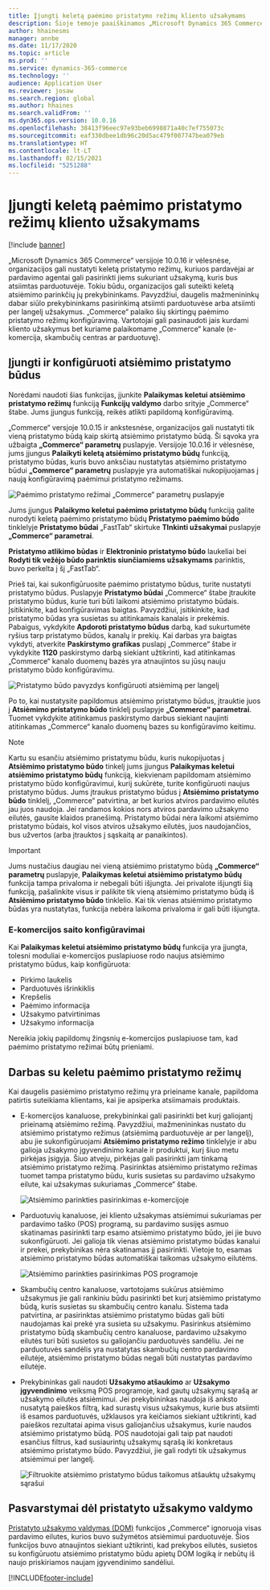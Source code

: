 ```yaml
---
title: Įjungti keletą paėmimo pristatymo režimų kliento užsakymams
description: Šioje temoje paaiškinamos „Microsoft Dynamics 365 Commerce“ funkcijos leidžiančios jums sukurti kliento užsakymus paėmimui parduotuvėje.
author: hhainesms
manager: annbe
ms.date: 11/17/2020
ms.topic: article
ms.prod: ''
ms.service: dynamics-365-commerce
ms.technology: ''
audience: Application User
ms.reviewer: josaw
ms.search.region: global
ms.author: hhaines
ms.search.validFrom: ''
ms.dyn365.ops.version: 10.0.16
ms.openlocfilehash: 38413f96eec97e93beb6998871a40c7ef755073c
ms.sourcegitcommit: eaf330dbee1db96c20d5ac479f007747bea079eb
ms.translationtype: HT
ms.contentlocale: lt-LT
ms.lasthandoff: 02/15/2021
ms.locfileid: "5251288"
---
```

# <a name="enable-multiple-pickup-delivery-modes-for-customer-orders"></a>Įjungti keletą paėmimo pristatymo režimų kliento užsakymams

[!include [banner](includes/banner.md)]


„Microsoft Dynamics 365 Commerce“ versijoje 10.0.16 ir vėlesnėse, organizacijos gali nustatyti keletą pristatymo režimų, kuriuos pardavėjai ar pardavimo agentai gali pasirinkti jiems sukuriant užsakymą, kuris bus atsiimtas parduotuvėje. Tokiu būdu, organizacijos gali suteikti keletą atsiėmimo parinkčių jų prekybininkams. Pavyzdžiui, daugelis mažmenininkų dabar siūlo prekybininkams pasirinkimą atsiimti parduotuvėse arba atsiimti per langelį užsakymus. „Commerce“ palaiko šių skirtingų paėmimo pristatymo režimų konfigūravimą. Vartotojai gali pasinaudoti jais kurdami kliento užsakymus bet kuriame palaikomame „Commerce“ kanale (e-komercija, skambučių centras ar parduotuvę).

## <a name="enable-and-configure-pickup-delivery-modes"></a>Įjungti ir konfigūruoti atsiėmimo pristatymo būdus

Norėdami naudoti šias funkcijas, įjunkite **Palaikymas keletui atsiėmimo pristatymo režimų** funkciją  **Funkcijų valdymo** darbo srityje „Commerce“ štabe. Jums įjungus funkciją, reikės atlikti papildomą konfigūravimą.

„Commerce“ versjoje 10.0.15 ir ankstesnėse, organizacijos gali nustatyti tik vieną pristatymo būdą kaip skirtą atsiėmimo pristatymo būdą. Ši sąvoka yra užbaigta **„Commerce“ parametrų** puslapyje. Versijoje 10.0.16 ir vėlesnėse, jums įjungus **Palaikyti keletą atsiėmimo pristatymo būdų** funkciją, pristatymo būdas, kuris buvo anksčiau nustatytas atsiėmimo pristatymo būdui **„Commerce“ parametrų** puslapyje yra automatiškai nukopijuojamas į naują konfigūravimą paėmimui pristatymo režimams.

![Paėmimo pristatymo režimai „Commerce“ parametrų puslapyje](media/multiplepickupparameter.png)

Jums įjungus **Palaikymo keletui paėmimo pristatymo būdų** funkciją galite nurodyti keletą paėmimo pristatymo būdų **Pristatymo paėmimo būdo** tinklelyje **Pristatymo būdai** „FastTab“ skirtuke **TInkinti užsakymai** puslapyje **„Commerce“ parametrai**.

**Pristatymo atlikimo būdas** ir **Elektroninio pristatymo būdo** laukeliai bei **Rodyti tik vežėjo būdo parinktis siunčiamiems užsakymams** parinktis, buvo perkelta į šį „FastTab“.

Prieš tai, kai sukonfigūruosite paėmimo pristatymo būdus, turite nustatyti pristatymo būdus. Puslapyje **Pristatymo būdai** „Commerce“ štabe įtraukite pristatymo būdus, kurie turi būti laikomi atsiėmimo pristatymo būdais. Įsitikinkite, kad konfigūravimas baigtas. Pavyzdžiui, įsitikinkite, kad pristatymo būdas yra susietas su atitinkamais kanalais ir prekėmis. Pabaigus, vykdykite **Apdoroti pristatymo būdus** darbą, kad sukurtumėte ryšius tarp pristatymo būdos, kanalų ir prekių. Kai darbas yra baigtas vykdyti, atverkite **Paskirstymo grafikas** puslapį „Commerce“ štabe ir vykdykite **1120** paskirstymo darbą siekiant užtikrinti, kad atitinkamas „Commerce“ kanalo duomenų bazės yra atnaujintos su jūsų nauju pristatymo būdo konfigūravimu.

![Pristatymo būdo pavyzdys konfigūruoti atsiėmimą per langelį](media/pickupmodes.png)

Po to, kai nustatysite papildomus atsiėmimo pristatymo būdus, įtrauktie juos į **Atsiėmimo pristatymo būdo** tinklelį puslapyje **„Commerce“ parametrai**. Tuomet vykdykite atitinkamus paskirstymo darbus siekiant naujinti atitinkamas „Commerce“ kanalo duomenų bazes su konfigūravimo keitimu.

> [!NOTE]
> Kartu su esančiu atsiėmimo pristatymu būdu, kuris nukopijuotas į **Atsiėmimo pristatymo būdo** tinkelį jums įjungus **Palaikymas keletui atsiėmimo pristatymo būdų** funkciją, kiekvienam papildomam atsiėmimo pristatymo būdo konfigūravimui, kuriį sukūrėte, turite konfigūruoti naujus pristatymo būdus. Jums įtraukus pristatymo būdus į **Atsiėmimo pristatymo būdo** tinklelį, „Commerce“ patvirtina, ar bet kurios atviros pardavimo eilutės jau juos naudoja. Jei randamos kokios nors atviros pardavimo užsakymo eilutės, gausite klaidos pranešimą. Pristatymo būdai nėra laikomi atsiėmimo pristatymo būdais, kol visos atviros užsakymo eilutės, juos naudojančios, bus užvertos (arba įtrauktos į sąskaitą ar panaikintos).

> [!IMPORTANT]
> Jums nustačius daugiau nei vieną atsiėmimo pristatymo būdą **„Commerce“ parametrų** puslapyje, **Palaikymas keletui atsiėmimo pristatymo būdų** funkcija tampa privaloma ir nebegali būti išjungta. Jei privalote išjungti šią funkciją, pašalinkite visus ir palikite tik vieną atsiėmimo pristatymo būdą iš **Atsiėmimo pristatymo būdo** tinklelio. Kai tik vienas atsiėmimo pristatymo būdas yra nustatytas, funkcija nebėra laikoma privaloma ir gali būti išjungta.

### <a name="e-commerce-site-configurations"></a>E-komercijos saito konfigūravimai

Kai **Palaikymas keletui atsiėmimo pristatymo būdų** funkcija yra įjungta, tolesni moduliai e-komercijos puslapiuose rodo naujus atsiėmimo pristatymo būdus, kaip konfigūruota:

- Pirkimo laukelis
- Parduotuvės išrinkiklis
- Krepšelis
- Paėmimo informacija
- Užsakymo patvirtinimas
- Užsakymo informacija

Nereikia jokių papildomų žingsnių e-komercijos puslapiuose tam, kad paėmimo pristatymo režimai būtų prieniami.

## <a name="work-with-multiple-pickup-delivery-modes"></a>Darbas su keletu paėmimo pristatymo režimų

Kai daugelis pasiėmimo pristatymo režimų yra prieiname kanale, papildoma patirtis suteikiama klientams, kai jie apsiperka atsiimamais produktais. 

- E-komercijos kanaluose, prekybininkai gali pasirinkti bet kurį galiojantį prieinamą atsiėmimo režimą. Pavyzdžiui, mažmenininkas nustato du atsiėmimo pristatymo režimus (atsiėmimą parduotuvėje ar per langelį), abu jie sukonfigūruojami **Atsiėmimo pristatymo režimo** tinklelyje ir abu galioja užsakymo įgyvendinimo kanale ir produktui, kurį šiuo metu pirkėjas įsigyja. Šiuo atveju, pirkėjas gali pasirinkti jam tinkamą atsiėmimo pristatymo režimą. Pasirinktas atsiėmimo pristatymo režimas tuomet tampa pristatymo būdu, kuris susietas su pardavimo užsakymo eilute, kai užsakymas sukuriamas „Commerce“ štabe.

    ![Atsiėmimo parinkties pasirinkimas e-komercijoje](media/pickupecommerce.png)

- Parduotuvių kanaluose, jei kliento užsakymas atsiėmimui sukuriamas per pardavimo taško (POS) programą, su pardavimo susijęs asmuo skatinamas pasirinkti tarp esamo atsiėmimo pristatymo būdo, jei jie buvo sukonfigūruoti. Jei galioja tik vienas atsiėmimo pristatymo būdas kanalui ir prekei, prekybinikas nėra skatinamas jį pasirinkti. Vietoje to, esamas atsiėmimo pristatymo būdas automatiškai taikomas užsakymo eilutėms.

    ![Atsiėmimo parinkties pasirinkimas POS programoje](media/pickuppos.png)

- Skambučių centro kanaluose, vartotojams sukūrus atsiėmimo užsakymus jie gali rankiniu būdu pasirinkti bet kurį atsiėmimo pristatymo būdą, kuris susietas su skambučių centro kanalu. Sistema tada patvirtina, ar pasirinktas atsiėmimo pristatymo būdas gali būti naudojamas kai prekė yra susieta su užsakymu. Pasirinkus atsiėmimo pristatymo būdą skambučių centro kanaluose, pardavimo užsakymo eilutės turi būti susietos su galiojančiu parduotuvės sandėliu. Jei ne parduotuvės sandėlis yra nustatytas skambučių centro pardavimo eilutėje, atsiėmimo pristatymo būdas negali būti nustatytas pardavimo eilutėje.
- Prekybininkas gali naudoti **Užsakymo atšaukimo** ar **Užsakymo įgyvendinimo** veiksmą POS programoje, kad gautų užsakymų sąrašą ar užsakymo eilutės atsiėmimui. Jei prekybininkas naudoja iš anksto nusatytą paieškos filtrą, kad surastų visus užsakymus, kurie bus atsiimti iš esamos parduotuvės, užklausos yra keičiamos siekiant užtikrinti, kad paieškos rezultatai apima visus galiojančius užsakymus, kurie naudos atsiėmimo pristatymo būdą. POS naudotojai gali taip pat naudoti esančius filtrus, kad susiaurintų užsakymų sąrašą iki konkretaus atsiėmimo pristatymo būdo. Pavyzdžiui, jie gali rodyti tik užsakymus atsiėmimui per langelį.

    ![Filtruokite atsiėmimo pristatymo būdus taikomus atšauktų užsakymų sąrašui](media/pickuprecallorder.png)

## <a name="considerations-for-distributed-order-management"></a>Pasvarstymai dėl pristatyto užsakymo valdymo

[Pristatyto užsakymo valdymas (DOM)](https://docs.microsoft.com/dynamics365/commerce/dom) funkcijos „Commerce“ ignoruoja visas pardavimo eilutes, kurios buvo sužymėtos atsiėmimui parduotuvėje. Šios funkcijos buvo atnaujintos siekiant užtikrinti, kad prekybos eilutės, susietos su konfigūruotu atsiėmimo pristatymo būdu apietų DOM logiką ir nebūtų iš naujo priskiriamos naujam įgyvendinimo sandėliui.


[!INCLUDE[footer-include](../includes/footer-banner.md)]